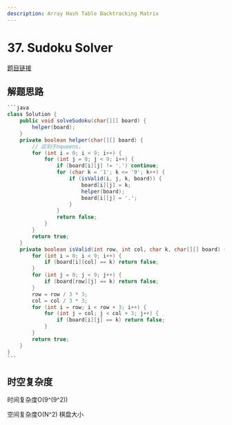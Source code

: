 ```yaml
---
description: Array Hash Table Backtracking Matrix
---
```


# 37. Sudoku Solver

[题目链接](https://leetcode.com/problems/sudoku-solver/description/)

## 解题思路

````java
```java
class Solution {
    public void solveSudoku(char[][] board) {
        helper(board);
    }
    private boolean helper(char[][] board) {
        // 区别于nqueens，
        for (int i = 0; i < 9; i++) {
            for (int j = 0; j < 9; i++) {
                if (board[i][j] != '.') continue;
                for (char k = '1'; k <= '9'; k++) {
                    if (isValid(i, j, k, board)) {
                        board[i][j] = k;
                        helper(board);
                        board[i][j] = '.';
                    }
                }
                return false;
            }
        }
        return true;
    }
    private boolean isValid(int row, int col, char k, char[][] board) {
        for (int i = 0; i < 9; i++) {
            if (board[i][col] == k) return false;
        }
        for (int j = 0; j < 9; j++) {
            if (board[row][j] == k) return false;
        }
        row = row / 3 * 3;
        col = col / 3 * 3;
        for (int i = row; i < row + 3; i++) {
            for (int j = col; j < col + 3; j++) {
                if (board[i][j] == k) return false;
            }
        }
        return true;
    }
}
```
````

## 时空复杂度

时间复杂度O(9^(9^2))&#x20;

空间复杂度O(N^2) 棋盘大小
